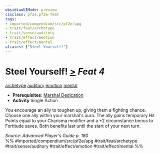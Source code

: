 ```yaml
---
obsidianUIMode: preview
cssclass: pf2e,pf2e-feat
tags:
- imported/compendium/src/pf2e/apg
- trait/feat/archetype
- trait/sense/auditory
- trait/effect/emotion
- trait/effect/mental
aliases: ["Steel Yourself!"]
---
```

# Steel Yourself!  [>](chapter-9-playing-the-game.md#Actions "Single Action") *Feat 4*  
[archetype](archetype.md)  [auditory](auditory.md)  [emotion](emotion.md)  [mental](mental.md)  

- **Prerequisites**: [Marshal Dedication](marshal-dedication-apg.md)
- **Activity** Single Action

You encourage an ally to toughen up, giving them a fighting chance. Choose one ally within your marshal's aura. The ally gains temporary Hit Points equal to your Charisma modifier and a +2 circumstance bonus to Fortitude saves. Both benefits last until the start of your next turn.

*Source: Advanced Player's Guide p. 180*  
%% #imported/compendium/src/pf2e/apg #trait/feat/archetype #trait/sense/auditory #trait/effect/emotion #trait/effect/mental %%